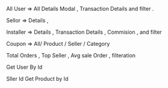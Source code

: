 <!-- @format -->

All User => All Details Modal , Transaction Details and filter .

Sellor => Details ,

Installer => Details , Transaction Details , Commision , and filter


Coupon => All/ Product / Seller / Category

<!--  -->

<!-- Dashboard -->
Total Orders , Top Seller , Avg sale Order , filteration

<!-- User -->
Get User By Id
<!-- Product -->
Sller Id 
Get Product by Id


